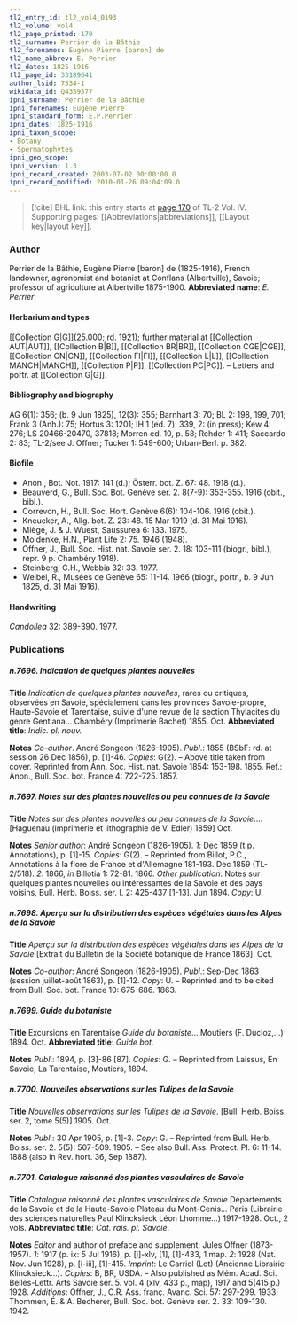 ```yaml
---
tl2_entry_id: tl2_vol4_0193
tl2_volume: vol4
tl2_page_printed: 170
tl2_surname: Perrier de la Bâthie
tl2_forenames: Eugène Pierre [baron] de
tl2_name_abbrev: E. Perrier
tl2_dates: 1825-1916
tl2_page_id: 33189641
author_lsid: 7534-1
wikidata_id: Q4359577
ipni_surname: Perrier de la Bâthie
ipni_forenames: Eugène Pierre
ipni_standard_form: E.P.Perrier
ipni_dates: 1825-1916
ipni_taxon_scope: 
- Botany
- Spermatophytes
ipni_geo_scope: 
ipni_version: 1.3
ipni_record_created: 2003-07-02 00:00:00.0
ipni_record_modified: 2010-01-26 09:04:09.0
---
```



> [!cite] BHL link: this entry starts at [page 170](https://www.biodiversitylibrary.org/page/33189641) of TL-2 Vol. IV.
> Supporting pages: [[Abbreviations|abbreviations]], [[Layout key|layout key]].

### Author

Perrier de la Bâthie, Eugène Pierre \[baron\] de (1825-1916), French landowner, agronomist and botanist at Conflans (Albertville), Savoie; professor of agriculture at Albertville 1875-1900. 
**Abbreviated name**: *E. Perrier*

#### Herbarium and types

[[Collection G|G]](25.000; rd. 1921); further material at [[Collection AUT|AUT]], [[Collection B|B]], [[Collection BR|BR]], [[Collection CGE|CGE]], [[Collection CN|CN]], [[Collection FI|FI]], [[Collection L|L]], [[Collection MANCH|MANCH]], [[Collection P|P]], [[Collection PC|PC]]. – Letters and portr. at [[Collection G|G]].

#### Bibliography and biography

AG 6(1): 356; (b. 9 Jun 1825), 12(3): 355; Barnhart 3: 70; BL 2: 198, 199, 701; Frank 3 (Anh.): 75; Hortus 3: 1201; IH 1 (ed. 7): 339, 2: (in press); Kew 4: 276; LS 20466-20470, 37818; Morren ed. 10, p. 58; Rehder 1: 411; Saccardo 2: 83; TL-2/see J. Offner; Tucker 1: 549-600; Urban-Berl. p. 382.

#### Biofile

- Anon., Bot. Not. 1917: 141 (d.); Österr. bot. Z. 67: 48. 1918 (d.).
- Beauverd, G., Bull. Soc. Bot. Genève ser. 2. 8(7-9): 353-355. 1916 (obit., bibl.).
- Correvon, H., Bull. Soc. Hort. Genève 6(6): 104-106. 1916 (obit.).
- Kneucker, A., Allg. bot. Z. 23: 48. 15 Mar 1919 (d. 31 Mai 1916).
- Miège, J. & J. Wuest, Saussurea 6: 133. 1975.
- Moldenke, H.N., Plant Life 2: 75. 1946 (1948).
- Offner, J., Bull. Soc. Hist. nat. Savoie ser. 2. 18: 103-111 (biogr., bibl.), repr. 9 p. Chambéry 1918).
- Steinberg, C.H., Webbia 32: 33. 1977.
- Weibel, R., Musées de Genève 65: 11-14. 1966 (biogr., portr., b. 9 Jun 1825, d. 31 Mai 1916).

#### Handwriting

*Candollea* 32: 389-390. 1977.

### Publications

##### n.7696. Indication de quelques plantes nouvelles

**Title**
*Indication de quelques plantes nouvelles*, rares ou critiques, observées en Savoie, spécialement dans les provinces Savoie-propre, Haute-Savoie et Tarentaise, suivie d'une revue de la section Thylacites du genre Gentiana... Chambéry (Imprimerie Bachet) 1855. Oct.
**Abbreviated title**: *Iridic. pl. nouv.*

**Notes**
*Co-author*. André Songeon (1826-1905).
*Publ*.: 1855 (BSbF: rd. at session 26 Dec 1856), p. \[1\]-46. *Copies*: G(2). – Above title taken from cover. Reprinted from Ann. Soc. Hist. nat. Savoie 1854: 153-198. 1855.
Ref.: Anon., Bull. Soc. bot. France 4: 722-725. 1857.

##### n.7697. Notes sur des plantes nouvelles ou peu connues de la Savoie

**Title**
*Notes sur des plantes nouvelles ou peu connues de la Savoie*.... \[Haguenau (imprimerie et lithographie de V. Edler) 1859\] Oct.

**Notes**
*Senior author*: André Songeon (1826-1905).
*1*: Dec 1859 (t.p. Annotations), p. \[1\]-15. *Copies*: G(2). – Reprinted from Billot, P.C., Annotations à la flore de France et d'Allemagne 181-193. Dec 1859 (TL-2/518).
*2*: 1866, *in* Billotia 1: 72-81. 1866.
*Other publication*: Notes sur quelques plantes nouvelles ou intéressantes de la Savoie et des pays voisins, Bull. Herb. Boiss. ser. I. 2: 425-437 \[1-13\]. Jun 1894. *Copy*: U.

##### n.7698. Aperçu sur la distribution des espèces végétales dans les Alpes de la Savoie

**Title**
*Aperçu sur la distribution des espèces végétales dans les Alpes de la Savoie* \[Extrait du Bulletin de la Société botanique de France 1863\]. Oct.

**Notes**
*Co-author*: André Songeon (1826-1905).
*Publ*.: Sep-Dec 1863 (session juillet-août 1863), p. \[1\]-12. *Copy*: U. – Reprinted and to be cited from Bull. Soc. bot. France 10: 675-686. 1863.

##### n.7699. Guide du botaniste

**Title**
Excursions en Tarentaise *Guide du botaniste*... Moutiers (F. Ducloz,...) 1894. Oct.
**Abbreviated title**: *Guide bot.*

**Notes**
*Publ*.: 1894, p. \[3\]-86 \[87\]. *Copies*: G. – Reprinted from Laissus, En Savoie, La Tarentaise, Moutiers, 1894.

##### n.7700. Nouvelles observations sur les Tulipes de la Savoie

**Title**
*Nouvelles observations sur les Tulipes de la Savoie*. \[Bull. Herb. Boiss. ser. 2, tome 5(5)\] 1905. Oct.

**Notes**
*Publ*.: 30 Apr 1905, p. \[1\]-3. *Copy*: G. – Reprinted from Bull. Herb. Boiss. ser. 2. 5(5): 507-509. 1905. – See also Bull. Ass. Protect. Pl. 6: 11-14. 1888 (also in Rev. hort. 36, Sep 1887).

##### n.7701. Catalogue raisonné des plantes vasculaires de Savoie

**Title**
*Catalogue raisonné des plantes vasculaires de Savoie* Départements de la Savoie et de la Haute-Savoie Plateau du Mont-Cenis... Paris (Librairie des sciences naturelles Paul Klincksieck Léon Lhomme...) 1917-1928. Oct., 2 vols.
**Abbreviated title**: *Cat. rais. pl. Savoie*.

**Notes**
*Editor* and author of preface and supplement: Jules Offner (1873-1957).
*1*: 1917 (p. ix: 5 Jul 1916), p. \[i\]-xlv, \[1\], \[1\]-433, 1 map.
*2*: 1928 (Nat. Nov. Jun 1928), p. \[i-iii\], \[1\]-415. *Imprint*: Le Carriol (Lot) (Ancienne Librairie Klincksieck...).
*Copies*: B, BR, USDA. – Also published as Mém. Acad. Sci. Belles-Lettr. Arts Savoie ser. 5. vol. 4 (xlv, 433 p., map), 1917 and 5(415 p.) 1928.
*Additions*: Offner, J., C.R. Ass. franç. Avanc. Sci. 57: 297-299. 1933; Thommen, É. & A. Becherer, Bull. Soc. bot. Genève ser. 2. 33: 109-130. 1942.

